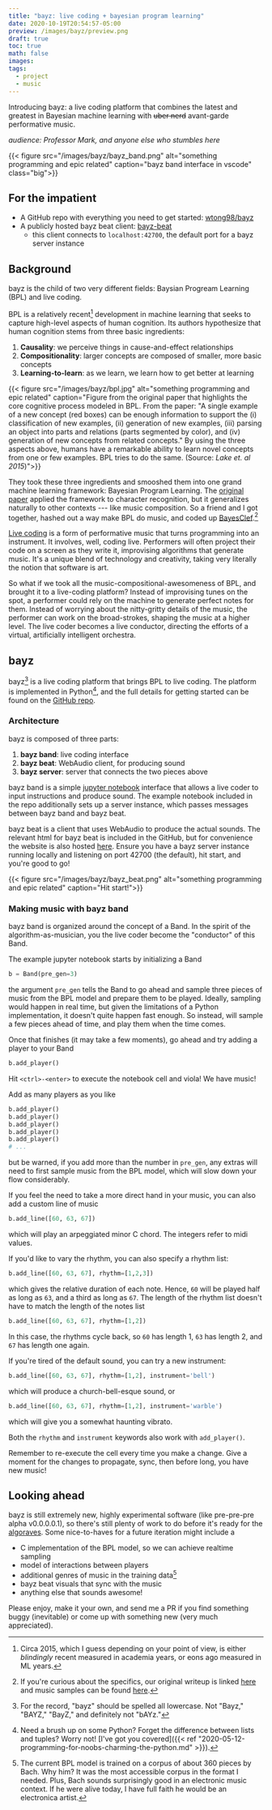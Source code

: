 ```yaml
---
title: "bayz: live coding + bayesian program learning"
date: 2020-10-19T20:54:57-05:00
preview: /images/bayz/preview.png
draft: true
toc: true
math: false
images:
tags:
  - project
  - music
---
```

Introducing bayz: a live coding platform that combines the latest and greatest
in Bayesian machine learning with ~~uber nerd~~ avant-garde performative music.

*audience: Professor Mark, and anyone else who stumbles here*
<!--more-->

{{< figure src="/images/bayz/bayz_band.png"
   alt="something programming and epic related"
   caption="bayz band interface in vscode"
   class="big">}}

## For the impatient
* A GitHub repo with everything you need to get started: [wtong98/bayz](https://github.com/wtong98/bayz)
* A publicly hosted bayz beat client: [bayz-beat](/cream/bayz)
  * this client connects to `localhost:42700`, the default port for a bayz server instance


## Background
bayz is the child of two very different fields: Baysian Progream Learning (BPL)
and live coding.

BPL is a relatively recent[^1] development in machine learning that seeks to
capture high-level aspects of human cognition. Its authors hypothesize that
human cognition stems from three basic ingredients:

1. **Causality**: we perceive things in cause-and-effect relationships
2. **Compositionality**: larger concepts are composed of smaller, more basic concepts
3. **Learning-to-learn**: as we learn, we learn how to get better at learning

{{< figure src="/images/bayz/bpl.jpg"
   alt="something programming and epic related"
   caption="Figure from the original paper that highlights the core cognitive process modeled in BPL. From the paper: \"A single example of a new concept (red boxes) can be enough information to support the (i) classification of new examples, (ii) generation of new examples, (iii) parsing an object into parts and relations (parts segmented by color), and (iv) generation of new concepts from related concepts.\" By using the three aspects above, humans have a remarkable ability to learn novel concepts from one or few examples. BPL tries to do the same. (Source: *Lake et. al 2015*)">}}

They took these three ingredients and smooshed them into one grand machine
learning framework: Bayesian Program Learning. The [original paper](https://science.sciencemag.org/content/350/6266/1332) 
applied the framework to character recognition, but it generalizes naturally
to other contexts --- like music composition. So a friend and I got together,
hashed out a way make BPL do music, and coded up [BayesClef](https://github.com/wtong98/4772-Project).[^2]

[Live coding](https://www.youtube.com/watch?v=ENfyOndcvP0) is a form of
performative music that turns programming into an instrument. It involves, well,
coding live. Performers will often project their code on a screen as they
write it, improvising algorithms that generate music. It's a unique blend of 
technology and creativity, taking very literally the notion that software is
art.

So what if we took all the music-compositional-awesomeness of BPL, and brought
it to a live-coding platform? Instead of improvising tunes on the spot, a
performer could rely on the machine to generate perfect notes for them. Instead
of worrying about the nitty-gritty details of the music, the performer can work
on the broad-strokes, shaping the music at a higher level. The live coder
becomes a live conductor, directing the efforts of a virtual, artificially
intelligent orchestra.


## bayz
bayz[^3] is a live coding platform that brings BPL to live coding. The platform
is implemented in Python[^4], and the full details for getting started can
be found on the [GitHub repo](https://github.com/wtong98/bayz).


### Architecture
bayz is composed of three parts:

1. **bayz band**: live coding interface
2. **bayz beat**: WebAudio client, for producing sound
3. **bayz server**: server that connects the two pieces above

bayz band is a simple [jupyter notebook](https://jupyter.org/) interface that allows a live coder to
input instructions and produce sound. The example notebook included in the repo
additionally sets up a server instance, which passes messages between bayz band
and bayz beat. 

bayz beat is a client that uses WebAudio to produce the actual
sounds. The relevant html for bayz beat is included in the GitHub, but for
convenience the website is also hosted [here](/cream/bayz). Ensure you have
a bayz server instance running locally and listening on port 42700 (the default),
hit start, and you're good to go!

{{< figure src="/images/bayz/bayz_beat.png"
   alt="something programming and epic related"
   caption="Hit start!">}}

### Making music with bayz band
bayz band is organized around the concept of a Band. In the spirit of the
algorithm-as-musician, you the live coder become the "conductor" of this
Band.

The example jupyter notebook starts by initializing a Band
```python
b = Band(pre_gen=3)
```
the argument `pre_gen` tells the Band to go ahead and sample three pieces of
music from the BPL model and prepare them to be played. Ideally, sampling
would happen in real time, but given the limitations of a Python
implementation, it doesn't quite happen fast enough. So instead, will sample
a few pieces ahead of time, and play them when the time comes.

Once that finishes (it may take a few moments), go ahead and try adding
a player to your Band

```python
b.add_player()
```
Hit `<ctrl>-<enter>` to execute the notebook cell and viola! We have music!

Add as many players as you like
```python
b.add_player()
b.add_player()
b.add_player()
b.add_player()
b.add_player()
# ...
```
but be warned, if you add more than the number in `pre_gen`, any extras will
need to first sample music from the BPL model, which will slow down your flow
considerably.

If you feel the need to take a more direct hand in your music, you can also
add a custom line of music
```python
b.add_line([60, 63, 67])
```

which will play an arpeggiated minor C chord. The integers refer to midi values.

If you'd like to vary the rhythm, you can also specify a rhythm list:
```python
b.add_line([60, 63, 67], rhythm=[1,2,3])
```

which gives the relative duration of each note. Hence, `60` will be played half
as long as `63`, and a third as long as `67`. The length of the rhythm list
doesn't have to match the length of the notes list
```python
b.add_line([60, 63, 67], rhythm=[1,2])
```

In this case, the rhythms cycle back, so `60` has length 1, `63` has length 2,
and `67` has length one again.

If you're tired of the default sound, you can try a new instrument:

```python
b.add_line([60, 63, 67], rhythm=[1,2], instrument='bell')
```
which will produce a church-bell-esque sound, or

```python
b.add_line([60, 63, 67], rhythm=[1,2], instrument='warble')
```
which will give you a somewhat haunting vibrato.

Both the `rhythm` and `instrument` keywords also work with `add_player()`.

Remember to re-execute the cell every time you make a change. Give a moment for
the changes to propagate, sync, then before long, you have new music!


## Looking ahead
bayz is still extremely new, highly experimental software (like pre-pre-pre
alpha v0.0.0.0.1), so there's still plenty of work to do before it's ready for
the [algoraves](https://en.wikipedia.org/wiki/Algorave). Some nice-to-haves
for a future iteration might include a

* C implementation of the BPL model, so we can achieve realtime sampling
* model of interactions between players
* additional genres of music in the training data[^5]
* bayz beat visuals that sync with the music
* anything else that sounds awesome!

Please enjoy, make it your own, and send me a PR if you find something buggy
(inevitable) or come up with something new (very much appreciated).

[^1]:
    Circa 2015, which I guess depending on your point of view, is either
    *blindingly* recent measured in academia years, or eons ago measured in ML
    years.

[^2]:
    If you're curious about the specifics, our original writeup is linked
    [here](https://drive.google.com/file/d/1-qiL9f9q0C35HLltZ0pOTgOAutBq8K63/view?usp=sharing) and music samples
    can be found [here](https://drive.google.com/drive/folders/1YnEc5bMvp6mEuBeyaldk5hdHaiaz0zAG?usp=sharing).

[^3]:
    For the record, "bayz" should be spelled all lowercase. Not "Bayz,"
    "BAYZ," "BayZ," and definitely not "bAYz."

[^4]:
    Need a brush up on some Python? Forget the difference between
    lists and tuples? Worry not! [I've got you covered]({{< ref "2020-05-12-programming-for-noobs-charming-the-python.md" >}}).

[^5]:
    The current BPL model is trained on a corpus of about 360 pieces by Bach.
    Why him? It was the most accessible corpus in the format I needed. Plus,
    Bach sounds surprisingly good in an electronic music context. If he were
    alive today, I have full faith he would be an electronica artist.